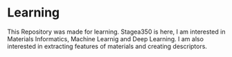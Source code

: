 # Learning
This Repository was made for learning.
Stagea350 is here, I am interested in Materials Informatics, Machine Learnig and Deep Learning.
I am also interested in extracting features of materials and creating descriptors.
